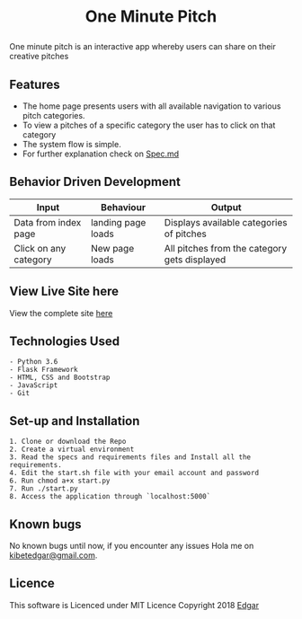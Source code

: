 # <p align="center">One Minute Pitch
One minute pitch is an interactive app whereby users can share on their creative pitches



## Features
- The home page presents users with all available navigation to various pitch categories.
- To view a pitches of a specific category the user has to click on that category
- The system flow is simple.
- For further explanation check on [Spec.md](https://github.com/EKibet/minutepitch/blob/master/specs.md)


## Behavior Driven Development
| Input            | Behaviour                         | Output                        |
| ------------------- | ----------------------------- | ----------------------------- |
| Data from index page | landing page loads | Displays available categories of pitches |
| Click on any category| New page loads | All pitches from the category gets displayed|

## View Live Site here
View the complete site [here](https://oneminitpitch.herokuapp.com/)


## Technologies Used
    - Python 3.6
    - Flask Framework
    - HTML, CSS and Bootstrap
    - JavaScript
    - Git


## Set-up and Installation
    1. Clone or download the Repo
    2. Create a virtual environment
    3. Read the specs and requirements files and Install all the requirements.
    4. Edit the start.sh file with your email account and password 
    6. Run chmod a+x start.py
    7. Run ./start.py
    8. Access the application through `localhost:5000`

## Known bugs
 No known bugs until now, if you encounter any issues Hola me on [kibetedgar@gmail.com](Edgar).


 ## Licence

This software is Licenced under MIT Licence
Copyright 2018 [Edgar](https://opensource.org)